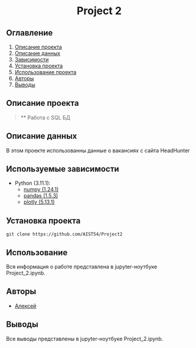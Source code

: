 # <center> Project 2 </center>
## Оглавление
1. [Описание проекта](#Описание-проекта)
2. [Описание данных](#Описание-данных)
3. [Зависимости](#Зависимости)
4. [Установка проекта](#Установка-проекта)
5. [Использование проекта](#Использование-проекта)
6. [Авторы](#Авторы)
7. [Выводы](Использование-проекта)

## Описание проекта

> ** Работа с SQL БД 

## Описание данных
В этом проекте использованны данные о вакансиях с сайта HeadHunter 

## Используемые зависимости
* Python (3.11.1):
    * [numpy (1.24.1)](https://numpy.org)
    * [pandas (1.5.3)](https://pandas.pydata.org)
    * [plotly (5.13.1)](https://plotly.pydata.org)

## Установка проекта

```
git clone https://github.com/AIST54/Project2
```

## Использование
Вся информация о работе представлена в jupyter-ноутбуке Project_2.ipynb.

## Авторы

* [Алексей]()

## Выводы

Все выводы представлены в jupyter-ноутбуке Project_2.ipynb.







